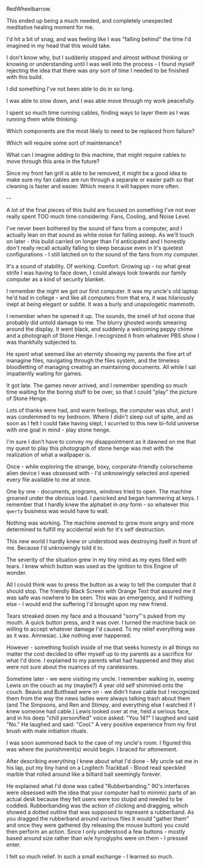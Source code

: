 RedWheelbarrow.

This ended up being a much needed, and completely unexpected meditative healing moment for me.

I'd hit a bit of snag, and was feeling like I was "falling behind" the time I'd imagined in my head that this would take.

I don't know why, but I suddenly stopped and almost without thinking or knowing or understanding until I was well into the process - I found myself rejecting the idea that there was *any* sort of time I needed to be finished with this build.

I did something I've not been able to do in so long.

I was able to slow down, and I was able move through my work peacefully.

I spent so much time running cables, finding ways to layer them as I was running them while thinking:

Which components are the most likely to need to be replaced from failure?

Which will require some sort of maintenance?

What can I imagine adding to this machine, that might require cables to move through this area in the future?

Since my front fan grill is able to be removed, it might be a good idea to make sure my fan cables are run through a separate or easier path so that cleaning is faster and easier. Which means it will happen more often.

--

A lot of  the final pieces of this build are focused on something I've not ever really spent TOO much time considering: Fans, Cooling, and Noise Level.

I've never been bothered by the sound of fans from a computer, and I actually lean on that sound as white noise for falling asleep. As we'll touch on later - this build carried on longer than I'd anticipated and I honestly don't really recall actually falling to sleep because even in it's quietest configurations - I still latched on to the sound of the fans from my computer. 

It's a sound of stability. Of working. Comfort. Growing up - no what great strife I was having to face down, I could always look towards our family computer as a kind of security blanket. 

I remember the night we got our first computer. It was my uncle's old laptop he'd had in college - and like all computers from that era, it was hilariously inept at being elegant or subtle. It was a burly and unapologetic mammoth.

I remember when he opened it up. The sounds, the smell of hot ozone that probably did untold damage to me. The blurry ghosted words smearing around the display. It went black, and suddenly a welcoming peppy chime and a photograph of Stone Henge. I recognized it from whatever PBS show I was thankfully subjected to.

He spent what seemed like an eternity showing my parents the fine art of managine files, navigating through the files system, and the timeless bloodletting of managing creating an maintaining documents. All while I sat impatiently waiting for games.

It got late. The games never arrived, and I remember spending so much time waiting for the boring stuff to be over, so that I could "play" the picture of Stone Henge.

Lots of thanks were had, and warm feelings, the computer was shut, and I was condemmed to my bedroom. Where I didn't sleep out of spite, and as soon as I felt I could fake having slept, I scurried to this new bi-fold universe with one goal in mind - play stone henge.

I'm sure I don't have to convey my disappointment as it dawned on me that my quest to play this photograph of stone henge was met with the realization of what a wallpaper is.

Once - while exploring the strange, boxy, corporate-friendly colorscheme alien device I was obsessed with - I'd unknowingly selected and opened every file available to me at once.

One by one - documents, programs, windows tried to open. The machine groaned under the obvious load. I panicked and began hammering at keys. I remember that I hardly knew the alphabet in *any* form - so whatever this `qwerty` business was would have to wait. 

Nothing was working. The machine seemed to grow more angry and more determined to fulfill my accidental wish for it's self destruction.

This new world I hardly knew or understood was destroying itself in front of me. Because I'd unknowingly told it to.

The severity of the situation grew in my tiny mind as my eyes filled with tears. I knew which button was used as the ignition to this Engine of wonder.

All I could think was to press the button as a way to tell the computer that it should stop. The friendly Black Screen with Orange Text that assured me it was safe was nowhere to be seen. This was an emergency, and if nothing else - I would end the suffering I'd brought upon my new friend.

Tears streaked down my face and a thousand "sorry"'s puked from my mouth. A quick button press, and it was over. I turned the machine back on willing to accept whatever damage I'd caused. To my relief everything was as it was. Amnesiac. Like nothing ever happened.

However - something foolish inside of me that seeks honesty in all things no matter the cost decided to offer myself up to my parents as a sacrifice for what I'd done. I explained to my parents what had happened and they also were not sure about the nuances of my carelessnes.

Sometime later - we were visiting my uncle. I remember walking in, seeing Lewis on the couch as my (maybe?) 4 year old self shimmied onto the couch. Beavis and Butthead were on - we didn't have cable but I recognized them from the way the news ladies were always talking trash about them (and The Simpsons, and Ren and Stimpy, and everything else I watched if I knew someone had cable.) Lewis looked over at me, held a serious face, and in his deep "chill personified" voice asked: "You 14?" I laughed and said "No." He laughed and said: "Cool." A very positive experience from my first brush with male initiation rituals.

I was soon summoned back to the cave of my uncle's room. I figured this was where the punishment(s) would begin. I braced for attonement.

After describing everything I knew about what I'd done - My uncle sat me in his lap, put my tiny hand on a Logitech Trackball - Blood read speckled marble that rolled around like a billiard ball seemingly forever. 

He explained what I'd done was called "Rubberbanding." 90's interfaces were obsessed with the idea that your computer had to mimmic parts of an actual desk because they felt users were too stuipd and needed to be coddled. Rubberbanding was the action of clicking and dragging, which showed a dotted outline that was supposed to represent a rubberband. As you dragged the rubberband around various files it would "gather them" and once they were gathered (by releasing the mouse button) you could then perform an action. Since I only understood a few buttons - mostly based around size rather than w/e hyroglyphs were on them - I pressed enter.

I felt so much relief. In such a small exchange - I learned so much. 
